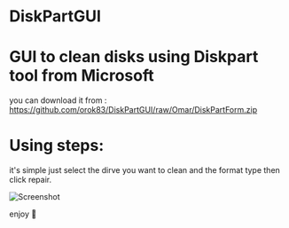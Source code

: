 # DiskPartGUI
# GUI to clean disks using Diskpart tool from Microsoft
you can download it from : https://github.com/orok83/DiskPartGUI/raw/Omar/DiskPartForm.zip
# Using steps:
it's simple just select the dirve you want to clean and the format type then click repair.

![Screenshot](https://user-images.githubusercontent.com/31368882/119930676-8b645d00-bf88-11eb-9161-1bc680880e1d.png)

enjoy 🙂


